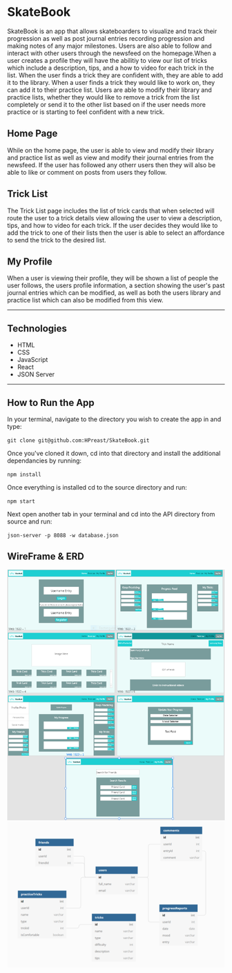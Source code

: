 # SkateBook
SkateBook is an app that allows skateboarders to visualize and track their progression as well as post journal entries recording progression and making notes of any major milestones. Users are also able to follow and interact with other users through the newsfeed on the homepage.When a user creates a profile they will have the abilitiy to view our list of tricks which include a description, tips, and a how to video for each trick in the list. When the user finds a trick they are confident with, they are able to add it to the library. When a user finds a trick they would like to work on, they can add it to their practice list. Users are able to modify their library and practice lists, whether they would like to remove a trick from the list completely or send it to the other list based on if the user needs more practice or is starting to feel confident with a new trick.

## Home Page
While on the home page, the user is able to view and modify their library and practice list as well as view and modify their journal entries from the newsfeed. If the user has followed any otherr users then they will also be able to like or comment on posts from users they follow.

## Trick List
The Trick List page includes the list of trick cards that when selected will route the user to a trick details view allowing the user to view a description, tips, and how to video for each trick. If the user decides they would like to add the trick to one of their lists then the user is able to select an affordance to send the trick to the desired list.

## My Profile
When a user is viewing their profile, they will be shown a list of people the user follows, the users profile information, a section showing the user's past journal entries which can be modified, as well as both the users library and practice list which can also be modified from this view.<hr></hr>

## Technologies
<ul>
<li>HTML</li>
<li>CSS</li>
<li>JavaScript</li>
<li>React</li>
<li>JSON Server</li>
</ul>
<hr></hr>

## How to Run the App
In your terminal, navigate to the directory you wish to create the app in and type:

`git clone git@github.com:HPreast/SkateBook.git`

Once you've cloned it down, cd into that directory and install the additional dependancies by running:

`npm install`

Once everything is installed cd to the source directory and run:

`npm start`

Next open another tab in your terminal and cd into the API directory from source and run:

`json-server -p 8088 -w database.json`

## WireFrame & ERD
<img src="public\SkateBookWireFrame.PNG">
<img src="public\SkateBookERD.PNG">
